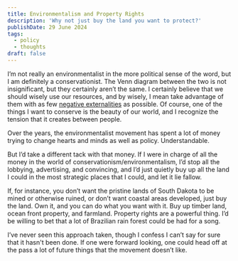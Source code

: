 ```yaml
---
title: Environmentalism and Property Rights
description: 'Why not just buy the land you want to protect?'
publishDate: 29 June 2024
tags:
  - policy
  - thoughts
draft: false
---
```


I’m not really an environmentalist in the more political sense of the word, but I am definitely a conservationist. The Venn diagram between the two is not insignificant, but they certainly aren’t the same. I certainly believe that we should wisely use our resources, and by wisely, I mean take advantage of them with as few [negative externalities](https://en.wikipedia.org/wiki/Externality) as possible. Of course, one of the things I want to conserve is the beauty of our world, and I recognize the tension that it creates between people.

Over the years, the environmentalist movement has spent a lot of money trying to change hearts and minds as well as policy. Understandable.

But I’d take a different tack with that money. If I were in charge of all the money in the world of conservationism/environmentalism, I’d stop all the lobbying, advertising, and convincing, and I’d just quietly buy up all the land I could in the most strategic places that I could, and let it lie fallow.

If, for instance, you don’t want the pristine lands of South Dakota to be mined or otherwise ruined, or don’t want coastal areas developed, just buy the land. Own it, and you can do what you want with it. Buy up timber land, ocean front property, and farmland. Property rights are a powerful thing. I’d be willing to bet that a lot of Brazilian rain forest could be had for a song.

I’ve never seen this approach taken, though I confess I can’t say for sure that it hasn't been done. If one were forward looking, one could head off at the pass a lot of future things that the movement doesn’t like.
